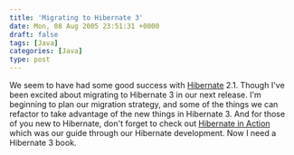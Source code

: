 ```yaml
---
title: 'Migrating to Hibernate 3'
date: Mon, 08 Aug 2005 23:51:31 +0000
draft: false
tags: [Java]
categories: [Java]
type: post
---
```


We seem to have had some good success with [Hibernate](http://www.hibernate.org) 2.1. Though I've been excited about migrating to Hibernate 3 in our next release. I'm beginning to plan our migration strategy, and some of the things we can refactor to take advantage of the new things in Hibernate 3. And for those of you new to Hibernate, don't forget to check out [Hibernate in Action](http://www.manning.com/books/bauer) which was our guide through our Hibernate development. Now I need a Hibernate 3 book.